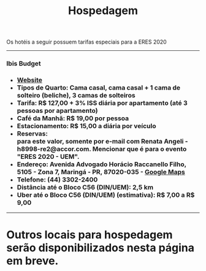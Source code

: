 ﻿---
layout: page-fullwidth
title: "Hospedagem"
#meta_title: "Duvidas? Entre em contato conosco"
subheadline: ""
#teaser: "Entre em contato conosco pelo e-mail #eres2020.uem@gmail.com"
permalink: "/hospedagem/"
header:
   image_fullwidth: banner_eres2020.png
---

Os hotéis a seguir possuem tarifas especiais para a ERES 2020

<hr>

<h3>Ibis Budget<h3>

<ul>	
	<li><b><a href="https://all.accor.com/hotel/8998/index.en.shtml" target="_blank"> Website</a></b></li>	
	<li><b>Tipos de Quarto:</b> Cama casal, cama casal + 1 cama de solteiro (beliche), 3 camas de solteiros</li>
	<li><b>Tarifa:</b> R$ 127,00 + 3% ISS diária por apartamento (até 3 pessoas por apartamento)</li>
	<li><b>Café da Manhã:</b> R$ 19,00 por pessoa</li>
	<li><b>Estacionamento:</b> R$ 15,00 a diária por veículo</li>
	<li><b>Reservas:</b></li> para este valor, somente por e-mail com Renata Angeli - h8998-re2@accor.com. Mencionar que é para o evento "ERES 2020 - UEM".
	<li><b>Endereço:</b> Avenida Advogado Horácio Raccanello Filho, 5105 - Zona 7, Maringá - PR, 87020-035 - <b><a href="https://goo.gl/maps/Pvg6mz4RfS1moz2i9" target="_blank">Google Maps</a></b></li>
	<li><b>Telefone:</b> (44) 3302-2400</li>	
	<li><b>Distância até o Bloco C56 (DIN/UEM):</b> 2,5 km</li>
	<li><b>Uber até o Bloco C56 (DIN/UEM) (estimativa):</b> R$ 7,00 a R$ 9,00</li>
</ul>

<hr>


<h1>Outros locais para hospedagem serão disponibilizados nesta página em breve.</h1>

<div class="row t30">	
	<img src="{{ site.urlimg }}promocao_apoio_logos.png" alt="" align="center">
</div><!-- /.row -->












